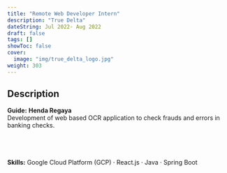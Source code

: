 ```yaml
---
title: "Remote Web Developer Intern"
description: "True Delta"
dateString: Jul 2022- Aug 2022
draft: false
tags: []
showToc: false
cover:
  image: "img/true_delta_logo.jpg"
weight: 303
---
```


## Description

**Guide:** **Henda Regaya** <br>
Development of web based OCR application to check frauds and errors in banking checks.
<br>
<br>
<br>
<br>
<br>
**Skills:** Google Cloud Platform (GCP) · React.js · Java · Spring Boot
